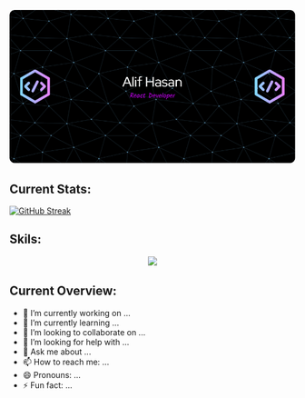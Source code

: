 ![alt text](https://raw.githubusercontent.com/alif0013/alif0013/main/github-header-image.png)

## Current Stats:

  [![GitHub Streak](https://github-readme-streak-stats.herokuapp.com?user=alif0013&theme=blue-navy)](https://git.io/streak-stats)

## Skils:
<p align="center">
  <a href="https://skillicons.dev">
    <img src="https://skillicons.dev/icons?i=html,css,js,react,tailwind,materialui,firebase,express,nodejs,mongodb&perline=6" />
  </a>
</p>

## Current Overview:

- 🔭 I’m currently working on ...
- 🌱 I’m currently learning ...
- 👯 I’m looking to collaborate on ...
- 🤔 I’m looking for help with ...
- 💬 Ask me about ...
- 📫 How to reach me: ...
- 😄 Pronouns: ...
- ⚡ Fun fact: ...


